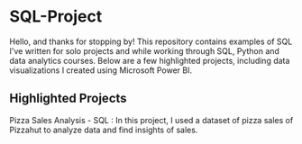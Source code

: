 # SQL-Project

Hello, and thanks for stopping by! This repository contains examples of SQL I've written for solo projects and while working through SQL, Python and data analytics courses. Below are a few highlighted projects, including data visualizations I created using Microsoft Power BI. 

## Highlighted Projects

Pizza Sales Analysis - SQL : In this project, I used a dataset of pizza sales of Pizzahut to analyze data and find insights of sales.
